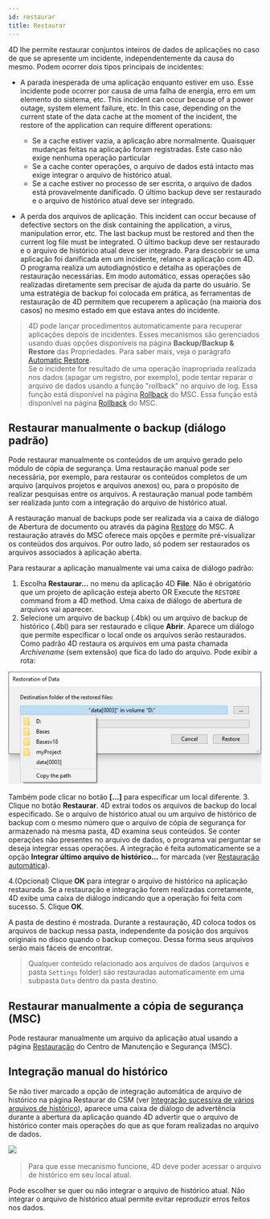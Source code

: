 ```yaml
---
id: restaurar
title: Restaurar
---
```


4D lhe permite restaurar conjuntos inteiros de dados de aplicações no caso de que se apresente um incidente, independentemente da causa do mesmo. Podem ocorrer dois tipos principais de incidentes:

- A parada inesperada de uma aplicação enquanto estiver em uso. Esse incidente pode ocorrer por causa de uma falha de energia, erro em um elemento do sistema, etc. This incident can occur because of a power outage, system element failure, etc. In this case, depending on the current state of the data cache at the moment of the incident, the restore of the application can require different operations:
  - Se a cache estiver vazia, a aplicação abre normalmente. Quaisquer mudanças feitas na aplicação foram registradas. Este caso não exige nenhuma operação particular
  - Se a cache conter operações, o arquivo de dados está intacto mas exige integrar o arquivo de histórico atual.
  - Se a cache estiver no processo de ser escrita, o arquivo de dados está provavelmente danificado. O último backup deve ser restaurado e o arquivo de histórico atual deve ser integrado.

- A perda dos arquivos de aplicação. This incident can occur because of defective sectors on the disk containing the application, a virus, manipulation error, etc. The last backup must be restored and then the current log file must be integrated. O último backup deve ser restaurado e o arquivo de histórico atual deve ser integrado. Para descobrir se uma aplicação foi danificada em um incidente, relance a aplicação com 4D. O programa realiza um autodiagnóstico e detalha as operações de restauração necessárias. Em modo automático, essas operações são realizadas diretamente sem precisar de ajuda da parte do usuário. Se uma estratégia de backup foi colocada em prática, as ferramentas de restauração de 4D permitem que recuperem a aplicação (na maioria dos casos) no mesmo estado em que estava antes do incidente.

> 4D pode lançar procedimentos automaticamente para recuperar aplicações depois de incidentes. Esses mecanismos são gerenciados usando duas opções disponíveis na página **Backup/Backup & Restore** das Propriedades. Para saber mais, veja o parágrafo [Automatic Restore](settings.md#automatic-restore).  
> Se o incidente for resultado de uma operação inapropriada realizada nos dados (apagar um registro, por exemplo), pode tentar reparar o arquivo de dados usando a função "rollback" no arquivo de log. Essa função está disponível na página [Rollback](MSC/rollback.md) do MSC. Essa função está disponível na página [Rollback](MSC/rollback.md) do MSC.

## Restaurar manualmente o backup (diálogo padrão)

Pode restaurar manualmente os conteúdos de um arquivo gerado pelo módulo de cópia de segurança. Uma restauração manual pode ser necessária, por exemplo, para restaurar os conteúdos completos de um arquivo (arquivos projetos e arquivos anexos) ou, para o propósito de realizar pesquisas entre os arquivos. A restauração manual pode também ser realizada junto com a integração do arquivo de histórico atual.

A restauração manual de backups pode ser realizada via a caixa de diálogo de Abertura de documento ou através da página [Restore](MSC/restore) do MSC. A restauração através do MSC oferece mais opções e permite pré-visualizar os conteúdos dos arquivos. Por outro lado, só podem ser restaurados os arquivos associados à aplicação aberta.

Para restaurar a aplicação manualmente vai uma caixa de diálogo padrão:

1. Escolha **Restaurar...** no menu da aplicação 4D **File**. Não é obrigatório que um projeto de aplicação esteja aberto OR Execute the `RESTORE` command from a 4D method. Uma caixa de diálogo de abertura de arquivos vai aparecer.
2. Selecione um arquivo de backup (.4bk) ou um arquivo de backup de histórico (.4bl) para ser restaurado e clique **Abrir**. Aparece um diálogo que permite especificar o local onde os arquivos serão restaurados. Como padrão 4D restaura os arquivos em uma pasta chamada *Archivename* (sem extensão) que fica do lado do arquivo. Pode exibir a rota:

![](../assets/en/Backup/backup07.png)

Também pode clicar no botão **[...]** para especificar um local diferente.
3. Clique no botão **Restaurar**. 4D extrai todos os arquivos de backup do local especificado. Se o arquivo de histórico atual ou um arquivo de histórico de backup com o mesmo número que o arquivo de cópia de segurança for armazenado na mesma pasta, 4D examina seus conteúdos. Se conter operações não presentes no arquivo de dados, o programa vai perguntar se deseja integrar essas operações. A integração é feita automaticamente se a opção **Integrar último arquivo de histórico...** for marcada (ver [Restauração automática](settings.md#automatic-restore)).

4.(Opcional) Clique **OK** para integrar o arquivo de histórico na aplicação restaurada. Se a restauração e integração forem realizadas corretamente, 4D exibe uma caixa de diálogo indicando que a operação foi feita com sucesso.
5. Clique **OK**.

A pasta de destino é mostrada. Durante a restauração, 4D coloca todos os arquivos de backup nessa pasta, independente da posição dos arquivos originais no disco quando o backup começou. Dessa forma seus arquivos serão mais fáceis de encontrar.

> Qualquer conteúdo relacionado aos arquivos de dados (arquivos e pasta `Settings` folder) são restauradas automaticamente em uma subpasta `Data` dentro da pasta destino.

## Restaurar manualmente a cópia de segurança (MSC)

Pode restaurar manualmente um arquivo da aplicação atual usando a página  [Restauração](MSC/restore.md) do Centro de Manutenção e Segurança (MSC).

## Integração manual do histórico

Se não tiver marcado a opção de integração automática de arquivo de histórico na página Restaurar do CSM (ver [Integração sucessiva de vários arquivos de histórico](MSC/restore.md#successive-intergration-of-several-data-log-files)), aparece uma caixa de diálogo de advertência durante a abertura da aplicação quando 4D advertir que o arquivo de histórico conter mais operações do que as que foram realizadas no arquivo de dados.

![](../assets/en/Backup/backup08.png)

> Para que esse mecanismo funcione, 4D deve poder acessar o arquivo de histórico em seu local atual.

Pode escolher se quer ou não integrar o arquivo de histórico atual. Não integrar o arquivo de histórico atual permite evitar reproduzir erros feitos nos dados.
